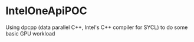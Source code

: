 # IntelOneApiPOC
Using dpcpp (data parallel C++, Intel's C++ compiler for SYCL) to do some basic GPU workload
